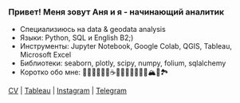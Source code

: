 ### Привет! Меня зовут Аня и я - начинающий аналитик

- Специализиюсь на data & geodata analysis
- Языки: Python, SQL и English B2;)
- Инструменты: Jupyter Notebook, Google Colab, QGIS, Tableau, Microsoft Excel
- Библиотеки: seaborn, plotly, scipy, numpy, folium, sqlalchemy
- Коротко обо мне: 🦮🌱🌙🥗🍕🍣☕️🤸🏽‍♀️🧘🏽‍♀️🐢🏔️🪷🏞️

[CV](https://drive.google.com/file/d/11JVfWX5vkFOLSbp1JK3baa3qoARecuo0/view?usp=sharing) | [Tableau](https://public.tableau.com/app/profile/ania.prokosheva) | [Instagram](https://www.instagram.com/ania_ivy/) | [Telegram](https://t.me/ania_ivy)
